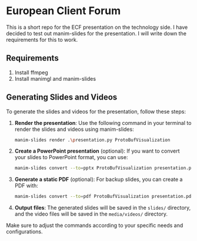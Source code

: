 # European Client Forum
This is a short repo for the ECF presentation on the technology side. I have decided to test out manim-slides for the presentation. I will write down the requirements for this to work.


## Requirements
1. Install ffmpeg
2. Install manimgl and manim-slides

## Generating Slides and Videos

To generate the slides and videos for the presentation, follow these steps:

1. **Render the presentation**: Use the following command in your terminal to render the slides and videos using manim-slides:
   ```bash
   manim-slides render .\presentation.py ProtoBufVisualization
   ```

2. **Create a PowerPoint presentation** (optional): If you want to convert your slides to PowerPoint format, you can use:
   ```bash
   manim-slides convert --to=pptx ProtoBufVisualization presentation.pptx
   ```

3. **Generate a static PDF** (optional): For backup slides, you can create a PDF with:
   ```bash
   manim-slides convert --to=pdf ProtoBufVisualization presentation.pdf
   ```

4. **Output files**: The generated slides will be saved in the `slides/` directory, and the video files will be saved in the `media/videos/` directory.

Make sure to adjust the commands according to your specific needs and configurations.

